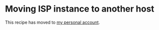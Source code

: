 # Moving ISP instance to another host

This recipe has moved to [my personal account](https://github.com/bnachtwey/IT-Stuff/blob/main/Backup/TSM-ISP/Recipes/moving-a-SP-instance-to-another-host.linux.md).
